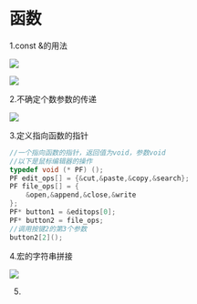 # 函数

1.const &的用法

![](https://i.loli.net/2021/09/05/gvljmNGy7IUnMFP.png)

![](https://i.loli.net/2021/09/05/VF7n9qsBKEcv8l6.png)

2.不确定个数参数的传递

![](https://i.loli.net/2021/09/05/Sx8NpGYLesnkiKm.png)

3.定义指向函数的指针

```c++
//一个指向函数的指针，返回值为void，参数void
//以下是鼠标编辑器的操作
typedef void (* PF) ();
PF edit_ops[] = {&cut,&paste,&copy,&search};
PF file_ops[] = {
	&open,&append,&close,&write
};
PF* button1 = &editops[0];
PF* button2 = file_ops;
//调用按键2的第3个参数
button2[2]();
```

4.宏的字符串拼接

![](https://i.loli.net/2021/09/06/rSfFuTdg61BlIRy.png)

5.

